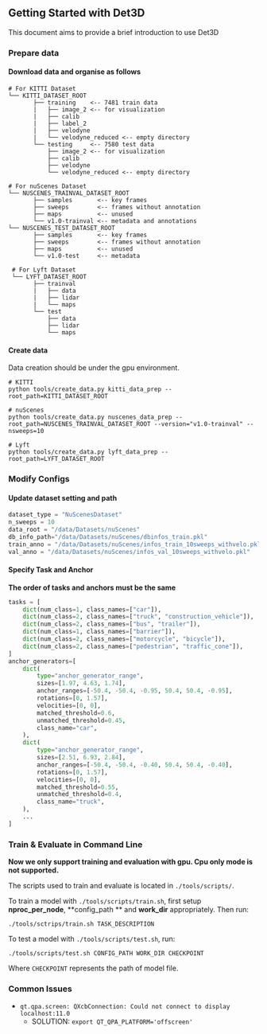 ## Getting Started with Det3D

This document aims to provide a brief introduction to use Det3D

### Prepare data

#### Download data and organise as follows

```
# For KITTI Dataset
└── KITTI_DATASET_ROOT
       ├── training    <-- 7481 train data
       |   ├── image_2 <-- for visualization
       |   ├── calib
       |   ├── label_2
       |   ├── velodyne
       |   └── velodyne_reduced <-- empty directory
       └── testing     <-- 7580 test data
           ├── image_2 <-- for visualization
           ├── calib
           ├── velodyne
           └── velodyne_reduced <-- empty directory

# For nuScenes Dataset         
└── NUSCENES_TRAINVAL_DATASET_ROOT
       ├── samples       <-- key frames
       ├── sweeps        <-- frames without annotation
       ├── maps          <-- unused
       └── v1.0-trainval <-- metadata and annotations
└── NUSCENES_TEST_DATASET_ROOT
       ├── samples       <-- key frames
       ├── sweeps        <-- frames without annotation
       ├── maps          <-- unused
       └── v1.0-test     <-- metadata
       
 # For Lyft Dataset
 └── LYFT_DATASET_ROOT
       ├── trainval 
       |   ├── data
       |   ├── lidar
       |   └── maps
       └── test
           ├── data
           ├── lidar
           └── maps
```
#### Create data

Data creation should be under the gpu environment.

```
# KITTI
python tools/create_data.py kitti_data_prep --root_path=KITTI_DATASET_ROOT

# nuScenes
python tools/create_data.py nuscenes_data_prep --root_path=NUSCENES_TRAINVAL_DATASET_ROOT --version="v1.0-trainval" --nsweeps=10

# Lyft
python tools/create_data.py lyft_data_prep --root_path=LYFT_DATASET_ROOT
```

### Modify Configs

#### Update dataset setting and path

```python
dataset_type = "NuScenesDataset"
n_sweeps = 10
data_root = "/data/Datasets/nuScenes"
db_info_path="/data/Datasets/nuScenes/dbinfos_train.pkl"
train_anno = "/data/Datasets/nuScenes/infos_train_10sweeps_withvelo.pkl"
val_anno = "/data/Datasets/nuScenes/infos_val_10sweeps_withvelo.pkl"
```

#### Specify Task and Anchor

**The order of tasks and anchors must be the same**

```python
tasks = [
    dict(num_class=1, class_names=["car"]),
    dict(num_class=2, class_names=["truck", "construction_vehicle"]),
    dict(num_class=2, class_names=["bus", "trailer"]),
    dict(num_class=1, class_names=["barrier"]),
    dict(num_class=2, class_names=["motorcycle", "bicycle"]),
    dict(num_class=2, class_names=["pedestrian", "traffic_cone"]),
]
anchor_generators=[
    dict(
        type="anchor_generator_range",
        sizes=[1.97, 4.63, 1.74],
        anchor_ranges=[-50.4, -50.4, -0.95, 50.4, 50.4, -0.95],
        rotations=[0, 1.57],
        velocities=[0, 0],
        matched_threshold=0.6,
        unmatched_threshold=0.45,
        class_name="car",
    ),
    dict(
        type="anchor_generator_range",
        sizes=[2.51, 6.93, 2.84],
        anchor_ranges=[-50.4, -50.4, -0.40, 50.4, 50.4, -0.40],
        rotations=[0, 1.57],
        velocities=[0, 0],
        matched_threshold=0.55,
        unmatched_threshold=0.4,
        class_name="truck",
    ),
    ...
]
```



### Train & Evaluate in Command Line

**Now we only support training and evaluation with gpu. Cpu only mode is not supported.**

The scripts used to train and evaluate is located in  `./tools/scripts/`. 

To train a model with `./tools/scripts/train.sh`, first setup **nproc_per_node**, **config_path ** and **work_dir** appropriately. Then run:

`./tools/sctrips/train.sh TASK_DESCRIPTION `

To test a model with `./tools/scripts/test.sh`, run:

`./tools/scripts/test.sh CONFIG_PATH WORK_DIR CHECKPOINT `

Where `CHECKPOINT` represents the path of model file.

### Common Issues

* `qt.qpa.screen: QXcbConnection: Could not connect to display localhost:11.0`
  - SOLUTION: ```export QT_QPA_PLATFORM='offscreen'``` 

